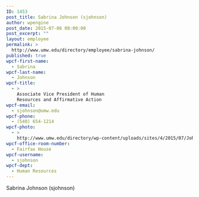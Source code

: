 ```yaml
---
ID: 1453
post_title: Sabrina Johnson (sjohnson)
author: wpengine
post_date: 2015-07-06 08:00:00
post_excerpt: ""
layout: employee
permalink: >
  http://www.umw.edu/directory/employee/sabrina-johnson/
published: true
wpcf-first-name:
  - Sabrina
wpcf-last-name:
  - Johnson
wpcf-title:
  - >
    Associate Vice President of Human
    Resources and Affirmative Action
wpcf-email:
  - sjohnson@umw.edu
wpcf-phone:
  - (540) 654-1214
wpcf-photo:
  - >
    http://www.umw.edu/directory/wp-content/uploads/sites/4/2015/07/Johnson-Sabrina01.jpg
wpcf-office-room-number:
  - Fairfax House
wpcf-username:
  - sjohnson
wpcf-dept:
  - Human Resources
---
```

Sabrina Johnson (sjohnson)